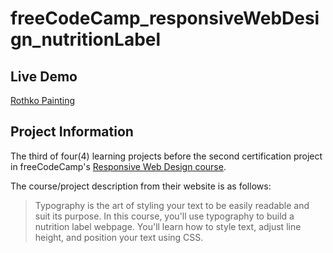# freeCodeCamp_responsiveWebDesign_nutritionLabel

## Live Demo

[Rothko Painting](https://dracula27.github.io/freeCodeCamp_responsiveWebDesign_nutritionLabel/)

## Project Information

The third of four(4) learning projects before the second certification project in freeCodeCamp's [Responsive Web Design course](https://www.freecodecamp.org/learn/2022/responsive-web-design/).

The course/project description from their website is as follows:

> Typography is the art of styling your text to be easily readable and suit its purpose. In this course, you'll use typography to build a nutrition label webpage. You'll learn how to style text, adjust line height, and position your text using CSS.
